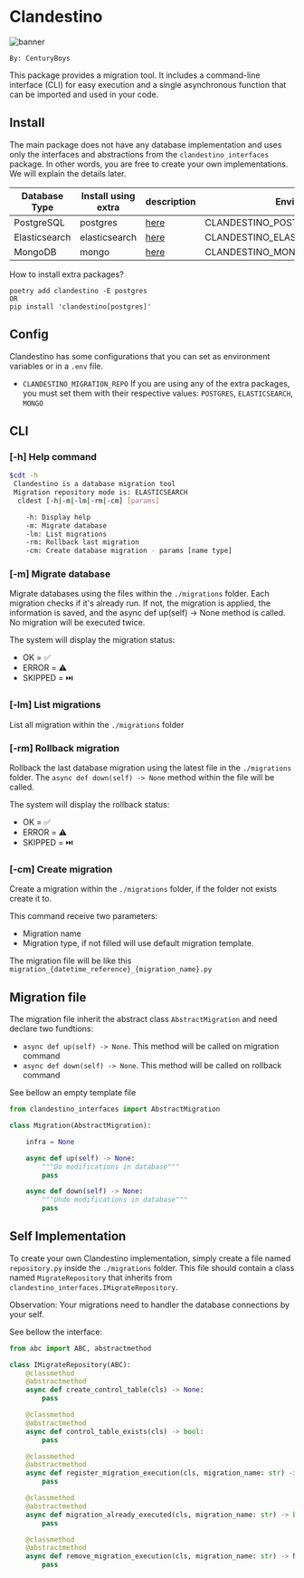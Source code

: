 # Clandestino

![banner](docs/banner.jpeg)

```
By: CenturyBoys
```

This package provides a migration tool. It includes a command-line interface (CLI) for easy execution and a single asynchronous function that can be imported and used in your code.

## Install

The main package does not have any database implementation and uses only the interfaces and abstractions from the `clandestino_interfaces` package. In other words, you are free to create your own implementations. We will explain the details later.

| Database Type | Install using extra | description                             | Environment parameter                       |
|---------------|---------------------|-----------------------------------------|---------------------------------------------|
| PostgreSQL    | postgres            | [here](extras/postgres/README.md)       | CLANDESTINO_POSTGRES_CONNECTION_STRING      |
| Elasticsearch | elasticsearch       | [here](extras/elasticsearch/README.md)  | CLANDESTINO_ELASTICSEARCH_CONNECTION_STRING |
| MongoDB       | mongo               | [here](extras/mongo/README.md)          | CLANDESTINO_MONGO_CONNECTION_STRING         |

How to install extra packages?

```shell
poetry add clandestino -E postgres
OR
pip install 'clandestino[postgres]'
```

## Config

Clandestino has some configurations that you can set as environment variables or in a `.env` file.

- `CLANDESTINO_MIGRATION_REPO` If you are using any of the extra packages, you must set them with their respective values: `POSTGRES`, `ELASTICSEARCH`, `MONGO`

## CLI

### [-h] Help command

```bash
$cdt -h         
 Clandestino is a database migration tool
 Migration repository mode is: ELASTICSEARCH
  cldest [-h|-m|-lm|-rm|-cm] [params]

    -h: Display help
    -m: Migrate database
    -lm: List migrations
    -rm: Rollback last migration
    -cm: Create database migration - params [name type]
```

### [-m] Migrate database

Migrate databases using the files within the `./migrations` folder. Each migration checks if it's already run. If not, the migration is applied, the information is saved, and the async def up(self) -> None method is called. No migration will be executed twice.

The system will display the migration status:
- OK = ✅
- ERROR = ⚠️
- SKIPPED = ⏭️

### [-lm] List migrations

List all migration within the `./migrations` folder

### [-rm] Rollback migration

Rollback the last database migration using the latest file in the `./migrations` folder. The `async def down(self) -> None` method within the file will be called.

The system will display the rollback status:
- OK = ✅
- ERROR = ⚠️
- SKIPPED = ⏭️

### [-cm] Create migration

Create a migration within the `./migrations` folder, if the folder not exists create it to. 

This command receive two parameters:

- Migration name 
- Migration type, if not filled will use default migration template.

The migration file will be like this `migration_{datetime_reference}_{migration_name}.py`

## Migration file

The migration file inherit the abstract class `AbstractMigration` and need declare two fundtions:

- `async def up(self) -> None`. This method will be called on migration command
- `async def down(self) -> None`. This method will be called on rollback command

See bellow an empty template file

```python
from clandestino_interfaces import AbstractMigration

class Migration(AbstractMigration):

    infra = None

    async def up(self) -> None:
        """Do modifications in database"""
        pass

    async def down(self) -> None:
        """Undo modifications in database"""
        pass
```

## Self Implementation

To create your own Clandestino implementation, simply create a file named `repository.py` inside the `./migrations` folder. This file should contain a class named `MigrateRepository` that inherits from `clandestino_interfaces.IMigrateRepository`.

Observation: Your migrations need to handler the database connections by your self.

See bellow the interface:

```python
from abc import ABC, abstractmethod

class IMigrateRepository(ABC):
    @classmethod
    @abstractmethod
    async def create_control_table(cls) -> None:
        pass

    @classmethod
    @abstractmethod
    async def control_table_exists(cls) -> bool:
        pass

    @classmethod
    @abstractmethod
    async def register_migration_execution(cls, migration_name: str) -> None:
        pass

    @classmethod
    @abstractmethod
    async def migration_already_executed(cls, migration_name: str) -> bool:
        pass

    @classmethod
    @abstractmethod
    async def remove_migration_execution(cls, migration_name: str) -> None:
        pass
```